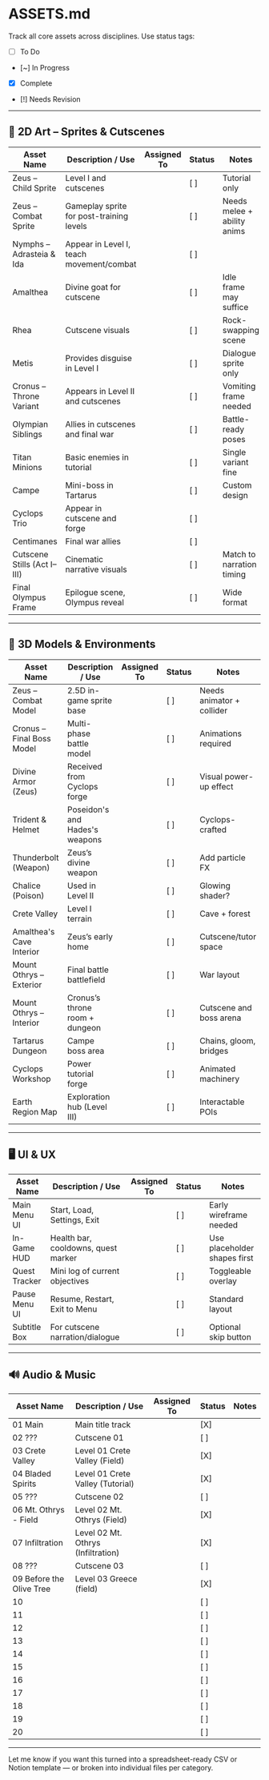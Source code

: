 # ASSETS.md

Track all core assets across disciplines. Use status tags:
- [ ] To Do
- [~] In Progress
- [x] Complete
- [!] Needs Revision

---

## 🎨 2D Art – Sprites & Cutscenes

| Asset Name                   | Description / Use                                   | Assigned To | Status | Notes |
|-----------------------------|------------------------------------------------------|-------------|--------|-------|
| Zeus – Child Sprite         | Level I and cutscenes                                |             | [ ]    | Tutorial only                 |
| Zeus – Combat Sprite        | Gameplay sprite for post-training levels             |             | [ ]    | Needs melee + ability anims   |
| Nymphs – Adrasteia & Ida    | Appear in Level I, teach movement/combat             |             | [ ]    |                               |
| Amalthea                    | Divine goat for cutscene                             |             | [ ]    | Idle frame may suffice        |
| Rhea                        | Cutscene visuals                                     |             | [ ]    | Rock-swapping scene           |
| Metis                       | Provides disguise in Level I                         |             | [ ]    | Dialogue sprite only          |
| Cronus – Throne Variant     | Appears in Level II and cutscenes                    |             | [ ]    | Vomiting frame needed         |
| Olympian Siblings           | Allies in cutscenes and final war                    |             | [ ]    | Battle-ready poses            |
| Titan Minions               | Basic enemies in tutorial                            |             | [ ]    | Single variant fine           |
| Campe                       | Mini-boss in Tartarus                                |             | [ ]    | Custom design                 |
| Cyclops Trio                | Appear in cutscene and forge                         |             | [ ]    |                               |
| Centimanes                  | Final war allies                                     |             | [ ]    |                               |
| Cutscene Stills (Act I–III) | Cinematic narrative visuals                          |             | [ ]    | Match to narration timing     |
| Final Olympus Frame         | Epilogue scene, Olympus reveal                       |             | [ ]    | Wide format                   |

---

## 🧱 3D Models & Environments

| Asset Name                 | Description / Use                                 | Assigned To | Status | Notes |
|---------------------------|----------------------------------------------------|-------------|--------|-------|
| Zeus – Combat Model       | 2.5D in-game sprite base                           |             | [ ]    | Needs animator + collider    |
| Cronus – Final Boss Model | Multi-phase battle model                           |             | [ ]    | Animations required          |
| Divine Armor (Zeus)       | Received from Cyclops forge                        |             | [ ]    | Visual power-up effect       |
| Trident & Helmet          | Poseidon's and Hades's weapons                     |             | [ ]    | Cyclops-crafted              |
| Thunderbolt (Weapon)      | Zeus’s divine weapon                               |             | [ ]    | Add particle FX              |
| Chalice (Poison)          | Used in Level II                                   |             | [ ]    | Glowing shader?              |
| Crete Valley              | Level I terrain                                    |             | [ ]    | Cave + forest                |
| Amalthea's Cave Interior  | Zeus’s early home                                  |             | [ ]    | Cutscene/tutor space         |
| Mount Othrys – Exterior   | Final battle battlefield                           |             | [ ]    | War layout                   |
| Mount Othrys – Interior   | Cronus’s throne room + dungeon                     |             | [ ]    | Cutscene and boss arena      |
| Tartarus Dungeon          | Campe boss area                                    |             | [ ]    | Chains, gloom, bridges       |
| Cyclops Workshop          | Power tutorial forge                               |             | [ ]    | Animated machinery           |
| Earth Region Map          | Exploration hub (Level III)                        |             | [ ]    | Interactable POIs            |

---

## 🖥️ UI & UX

| Asset Name           | Description / Use                          | Assigned To | Status | Notes |
|----------------------|---------------------------------------------|-------------|--------|-------|
| Main Menu UI         | Start, Load, Settings, Exit                |             | [ ]    | Early wireframe needed       |
| In-Game HUD          | Health bar, cooldowns, quest marker        |             | [ ]    | Use placeholder shapes first |
| Quest Tracker        | Mini log of current objectives             |             | [ ]    | Toggleable overlay           |
| Pause Menu UI        | Resume, Restart, Exit to Menu              |             | [ ]    | Standard layout              |
| Subtitle Box         | For cutscene narration/dialogue            |             | [ ]    | Optional skip button         |

---

## 🔊 Audio & Music

| Asset Name             | Description / Use                         | Assigned To | Status | Notes |
|------------------------|--------------------------------------------|-------------|--------|-------|
| 01 Main 				 | Main title track 						  |				| [X]    |       |
| 02 ??? 				 | Cutscene 01		 						  |				| [ ]    |       |
| 03 Crete Valley		 | Level 01 Crete Valley (Field)			  |				| [X]    |       |
| 04 Bladed Spirits		 | Level 01 Crete Valley (Tutorial) 		  |				| [X]    |       |
| 05 ??? 				 | Cutscene 02		 						  |				| [ ]    |       |
| 06 Mt. Othrys - Field	 | Level 02 Mt. Othrys (Field) 				  |				| [X]    |       |
| 07 Infiltration		 | Level 02 Mt. Othrys (Infiltration) 		  |				| [X]    |       |
| 08 ??? 				 | Cutscene 03		 						  |				| [ ]    |       |
| 09 Before the Olive Tree| Level 03 Greece (field) 				  |				| [X]    |       |
| 10	 				 | 					 						  |				| [ ]    |       |
| 11	 				 | 					 						  |				| [ ]    |       |
| 12	 				 | 					 						  |				| [ ]    |       |
| 13	 				 | 					 						  |				| [ ]    |       |
| 14	 				 | 					 						  |				| [ ]    |       |
| 15	 				 | 					 						  |				| [ ]    |       |
| 16	 				 | 					 						  |				| [ ]    |       |
| 17	 				 | 					 						  |				| [ ]    |       |
| 18	 				 | 					 						  |				| [ ]    |       |
| 19	 				 | 					 						  |				| [ ]    |       |
| 20	 				 | 					 						  |				| [ ]    |       |

---

Let me know if you want this turned into a spreadsheet-ready CSV or Notion template — or broken into individual files per category.
